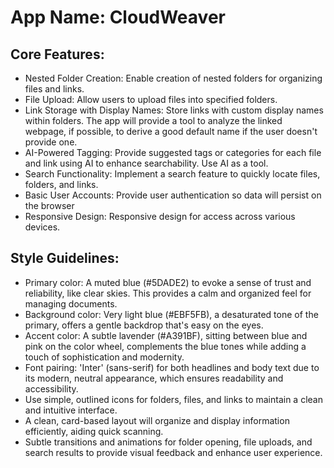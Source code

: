 # **App Name**: CloudWeaver

## Core Features:

- Nested Folder Creation: Enable creation of nested folders for organizing files and links.
- File Upload: Allow users to upload files into specified folders.
- Link Storage with Display Names: Store links with custom display names within folders. The app will provide a tool to analyze the linked webpage, if possible, to derive a good default name if the user doesn't provide one.
- AI-Powered Tagging: Provide suggested tags or categories for each file and link using AI to enhance searchability. Use AI as a tool.
- Search Functionality: Implement a search feature to quickly locate files, folders, and links.
- Basic User Accounts: Provide user authentication so data will persist on the browser
- Responsive Design: Responsive design for access across various devices.

## Style Guidelines:

- Primary color: A muted blue (#5DADE2) to evoke a sense of trust and reliability, like clear skies. This provides a calm and organized feel for managing documents.
- Background color: Very light blue (#EBF5FB), a desaturated tone of the primary, offers a gentle backdrop that's easy on the eyes.
- Accent color: A subtle lavender (#A391BF), sitting between blue and pink on the color wheel, complements the blue tones while adding a touch of sophistication and modernity.
- Font pairing: 'Inter' (sans-serif) for both headlines and body text due to its modern, neutral appearance, which ensures readability and accessibility.
- Use simple, outlined icons for folders, files, and links to maintain a clean and intuitive interface.
- A clean, card-based layout will organize and display information efficiently, aiding quick scanning.
- Subtle transitions and animations for folder opening, file uploads, and search results to provide visual feedback and enhance user experience.